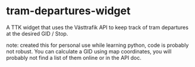 # tram-departures-widget
A TTK widget that uses the Västtrafik API to keep track of tram departures at the desired GID / Stop.

note: 
created this for personal use while learning python, code is probably not robust. 
You can calculate a GID using map coordinates, you will probably not find a list of them online or in the API doc.
